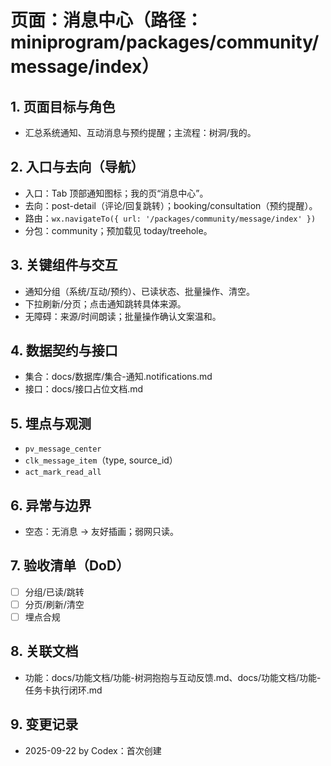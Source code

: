 # 页面：消息中心（路径：miniprogram/packages/community/message/index）

## 1. 页面目标与角色
- 汇总系统通知、互动消息与预约提醒；主流程：树洞/我的。

## 2. 入口与去向（导航）
- 入口：Tab 顶部通知图标；我的页“消息中心”。
- 去向：post-detail（评论/回复跳转）；booking/consultation（预约提醒）。
- 路由：`wx.navigateTo({ url: '/packages/community/message/index' })`
- 分包：community；预加载见 today/treehole。

## 3. 关键组件与交互
- 通知分组（系统/互动/预约）、已读状态、批量操作、清空。
- 下拉刷新/分页；点击通知跳转具体来源。
- 无障碍：来源/时间朗读；批量操作确认文案温和。

## 4. 数据契约与接口
- 集合：docs/数据库/集合-通知.notifications.md
- 接口：docs/接口占位文档.md

## 5. 埋点与观测
- `pv_message_center`
- `clk_message_item`（type, source_id）
- `act_mark_read_all`

## 6. 异常与边界
- 空态：无消息 → 友好插画；弱网只读。

## 7. 验收清单（DoD）
- [ ] 分组/已读/跳转
- [ ] 分页/刷新/清空
- [ ] 埋点合规

## 8. 关联文档
- 功能：docs/功能文档/功能-树洞抱抱与互动反馈.md、docs/功能文档/功能-任务卡执行闭环.md

## 9. 变更记录
- 2025-09-22 by Codex：首次创建

